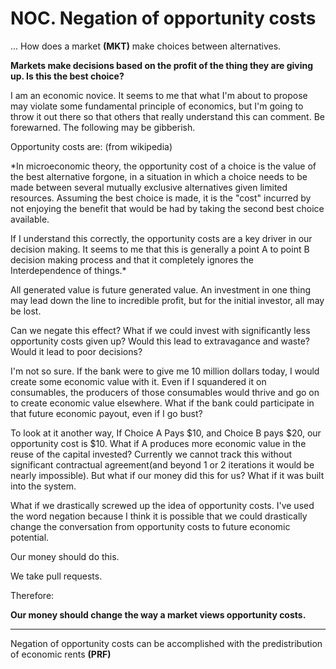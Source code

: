# NOC. Negation of opportunity costs

... How does a market **(MKT)** make choices between alternatives.

**Markets make decisions based on the profit of the thing they are giving up. Is this the best choice?**

I am an economic novice.  It seems to me that what I'm about to propose may violate some fundamental principle of economics, but I'm going to throw it out there so that others that really understand this can comment.  Be forewarned. The following may be gibberish.

Opportunity costs are: (from wikipedia)

*In microeconomic theory, the opportunity cost of a choice is the value of the best alternative forgone, in a situation in which a choice needs to be made between several mutually exclusive alternatives given limited resources. Assuming the best choice is made, it is the "cost" incurred by not enjoying the benefit that would be had by taking the second best choice available.

If I understand this correctly, the opportunity costs are a key driver in our decision making. It seems to me that this is generally a point A to point B decision making process and that it completely ignores the Interdependence of things.*

All generated value is future generated value.  An investment in one thing may lead down the line to incredible profit, but for the initial investor, all may be lost.

Can we negate this effect?  What if we could invest with significantly less opportunity costs given up?  Would this lead to extravagance and waste?  Would it lead to poor decisions?

I'm not so sure.  If the bank were to give me 10 million dollars today, I would create some economic value with it.  Even if I squandered it on consumables, the producers of those consumables would thrive and go on to create economic value elsewhere.  What if the bank could participate in that future economic payout, even if I go bust?

To look at it another way, If Choice A Pays $10, and Choice B pays $20, our opportunity cost is $10.  What if A produces more economic value in the reuse of the capital invested?  Currently we cannot track this without significant contractual agreement(and beyond 1 or 2 iterations it would be nearly impossible).  But what if our money did this for us?  What if it was built into the system.

What if we drastically screwed up the idea of opportunity costs.  I've used the word negation because I think it is possible that we could drastically change the conversation from opportunity costs to future economic potential.

Our money should do this.

We take pull requests.

Therefore:

**Our money should change the way a market views opportunity costs.**

----------

Negation of opportunity costs can be accomplished with the predistribution of economic rents **(PRF)**








